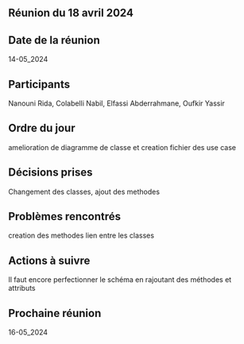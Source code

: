 ## Réunion du 18 avril 2024

## Date de la réunion
14-05_2024

## Participants
Nanouni Rida, Colabelli Nabil, Elfassi Abderrahmane, Oufkir Yassir

## Ordre du jour
amelioration de diagramme de classe et creation fichier des use case

## Décisions prises
Changement des classes,
ajout des methodes

## Problèmes rencontrés
creation des methodes 
lien entre les classes

## Actions à suivre
Il faut encore perfectionner le schéma en rajoutant des méthodes et attributs

## Prochaine réunion
16-05_2024
